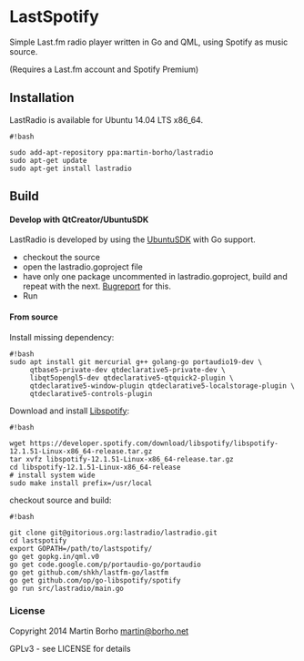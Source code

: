 # LastSpotify #

Simple Last.fm radio player written in Go and QML, using Spotify as music source.

(Requires a Last.fm account and Spotify Premium)

## Installation ##
LastRadio is available for Ubuntu 14.04 LTS x86_64.


```
#!bash

sudo add-apt-repository ppa:martin-borho/lastradio
sudo apt-get update
sudo apt-get install lastradio
```

## Build


#### Develop with QtCreator/UbuntuSDK ####

LastRadio is developed by using the [UbuntuSDK](http://developer.ubuntu.com/apps/sdk/) with Go support.

* checkout the source
* open the lastradio.goproject file
* have only one package uncommented in lastradio.goproject, build and repeat with the next. [Bugreport](https://bugs.launchpad.net/qtcreator-plugin-go/+bug/1322853) for this.
* Run

#### From source ####

Install missing dependency:

```
#!bash
sudo apt install git mercurial g++ golang-go portaudio19-dev \
     qtbase5-private-dev qtdeclarative5-private-dev \
     libqt5opengl5-dev qtdeclarative5-qtquick2-plugin \
     qtdeclarative5-window-plugin qtdeclarative5-localstorage-plugin \
     qtdeclarative5-controls-plugin
```

Download and install [Libspotify](https://developer.spotify.com/technologies/libspotify/):

```
#!bash

wget https://developer.spotify.com/download/libspotify/libspotify-12.1.51-Linux-x86_64-release.tar.gz
tar xvfz libspotify-12.1.51-Linux-x86_64-release.tar.gz
cd libspotify-12.1.51-Linux-x86_64-release
# install system wide
sudo make install prefix=/usr/local
```

checkout source and build:
```
#!bash

git clone git@gitorious.org:lastradio/lastradio.git
cd lastspotify
export GOPATH=/path/to/lastspotify/
go get gopkg.in/qml.v0
go get code.google.com/p/portaudio-go/portaudio
go get github.com/shkh/lastfm-go/lastfm
go get github.com/op/go-libspotify/spotify
go run src/lastradio/main.go
``` 


### License ###
Copyright 2014 Martin Borho <martin@borho.net> 

GPLv3 - see LICENSE for details
